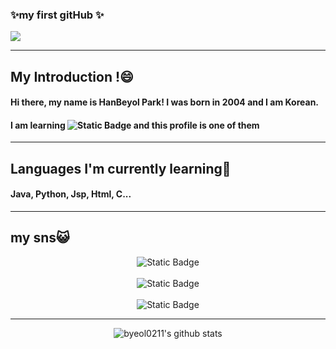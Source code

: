 ### ✨my first gitHub ✨
<img src="https://kr-media.apjonlinecdn.com/magefan_blog/best-hp-laptops-for-programming-hero1539740528465.jpg">
<hr>

<h2>My Introduction !😄</h1>
<h4>Hi there, my name is HanBeyol Park! I was born in 2004 and I am Korean.</h4>
   <h4> I am learning <img alt="Static Badge" src="https://img.shields.io/badge/Coding-White"> and this profile is one of them </h4>
<hr>
<h2> Languages I'm currently learning🤔</h2>
<h4> Java, Python, Jsp, Html, C...  </h4>
<hr>
<h2>my sns😺 </h2>

<div align="center">
<img alt="Static Badge" src="https://img.shields.io/badge/instagram-8A2BE2?style=for-the-badge&logo=instagram&logoColor=white&link=https%3A%2F%2Fwww.instagram.com%2Fhanbyeol0211%2F%3Fnext%3D%252F%26hl%3Dko">
</br></br>
<img alt="Static Badge" src="https://img.shields.io/badge/my_Discordname-%EB%B0%95%ED%95%9C%EB%B3%84%233505-D3D3D3?style=for-the-badge&logo=Discord"></br></br>
<img alt="Static Badge" src="https://img.shields.io/badge/my_Email-ekakth211%40naver.com%233505-e9ecef?style=for-the-badge&logo=gmail&logoColor=33ff33">
<hr>

![byeol0211's github stats](https://github-readme-stats.vercel.app/api?username=byeol0211&show_icons=true&theme=radical) 
<!--출처: https://byul91oh.tistory.com/213 [개꼬 [: 개발하는 꼬바리]:티스토리]-->

</div>

